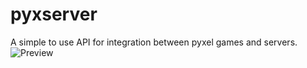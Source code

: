 # pyxserver
A simple to use API for integration between pyxel games and servers.
![Preview](https://github.com/FloppiDisk/pyxserver/blob/66bbfd4615d86af38802eb5bc67ebbbffd7e365e/Preview.gif&s=200)
